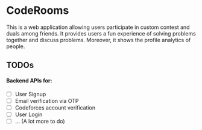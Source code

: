 # CodeRooms
This is a web application allowing users participate in custom contest and duals among friends. It provides users a fun experience of solving problems together and discuss problems. Moreover, it shows the profile analytics of people.

## TODOs

#### Backend APIs for:

- [ ] User Signup
- [ ] Email verification via OTP
- [ ] Codeforces account verification
- [ ] User Login
- [ ] ... (A lot more to do)

